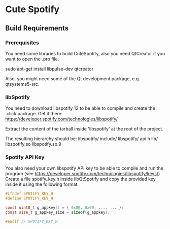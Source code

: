 # Cute Spotify 
## Build Requirements
### Prerequisites
You need some libraries to build CuteSpotify, also you need QtCreator if you want to open the .pro file.

sudo apt-get install libpulse-dev qtcreator

Also, you might need some of the Qt development package, e.g. qtsystems5-src.

### libSpotify
You need to download libspotify 12 to be able to compile and create the .click package.
Get it there: https://developer.spotify.com/technologies/libspotify/

Extract the content of the tarball inside 'libspotify' at the root of the project.

The resulting hierarchy should be:
libspotify/
    include/
        libspotify/
            api.h
    lib/
        libspotify.so
        libspotify.so.9

### Spotify API Key
You also need your own libspotify API key to be able to compile and run the program
(see https://developer.spotify.com/technologies/libspotify/keys/)
Create a file spotify_key.h inside libQtSpotify and copy the provided key inside it
using the following format:

```C
#ifndef SPOTIFY_KEY_H
#define SPOTIFY_KEY_H

const uint8_t g_appkey[] = { 0x00, 0x00, ..., ... };
const size_t g_appkey_size = sizeof(g_appkey);

#endif // SPOTIFY_KEY_H
```
